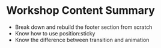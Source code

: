 # Workshop Content Summary
- Break down and rebuild the footer section from scratch
- Know how to use position:sticky
- Know the difference between transition and animation

